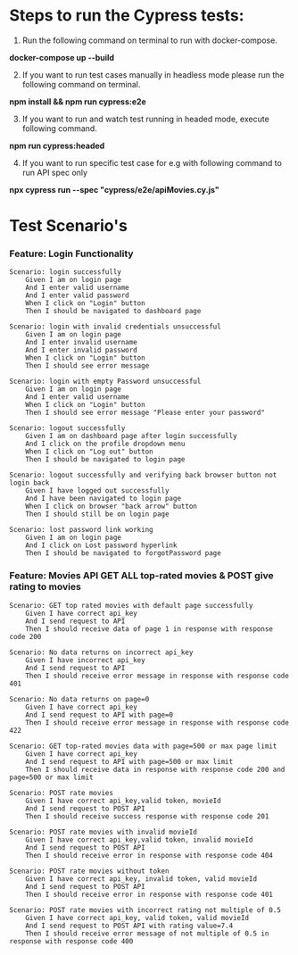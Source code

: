 # Steps to run the Cypress tests:

1) Run the following command on terminal to run with docker-compose.

**docker-compose up --build**

2) If you want to run test cases manually in headless mode please run the following command on terminal.

**npm install && npm run cypress:e2e**

3) If you want to run and watch test running in headed mode, execute following command.

**npm run cypress:headed**

4) If you want to run specific test case for e.g with following command to run API spec only

**npx cypress run --spec "cypress/e2e/apiMovies.cy.js"**

# Test Scenario's

### Feature: Login Functionality

    Scenario: login successfully
        Given I am on login page
        And I enter valid username
        And I enter valid password
        When I click on "Login" button
        Then I should be navigated to dashboard page

    Scenario: login with invalid credentials unsuccessful
        Given I am on login page
        And I enter invalid username
        And I enter invalid password
        When I click on "Login" button
        Then I should see error message

    Scenario: login with empty Password unsuccessful
        Given I am on login page
        And I enter valid username
        When I click on "Login" button
        Then I should see error message "Please enter your password"   

    Scenario: logout successfully
        Given I am on dashboard page after login successfully
        And I click on the profile dropdown menu
        When I click on "Log out" button
        Then I should be navigated to login page

    Scenario: logout successfully and verifying back browser button not login back
        Given I have logged out successfully
        And I have been navigated to login page
        When I click on browser "back arrow" button
        Then I should still be on login page
    
    Scenario: lost password link working
        Given I am on login page
        And I click on Lost password hyperlink
        Then I should be navigated to forgotPassword page


### Feature: Movies API GET ALL top-rated movies & POST give rating to movies

    Scenario: GET top rated movies with default page successfully
        Given I have correct api_key
        And I send request to API
        Then I should receive data of page 1 in response with response code 200

    Scenario: No data returns on incorrect api_key
        Given I have incorrect api_key
        And I send request to API
        Then I should receive error message in response with response code 401

    Scenario: No data returns on page=0
        Given I have correct api_key
        And I send request to API with page=0
        Then I should receive error message in response with response code 422

    Scenario: GET top-rated movies data with page=500 or max page limit
        Given I have correct api_key
        And I send request to API with page=500 or max limit
        Then I should receive data in response with response code 200 and page=500 or max limit

    Scenario: POST rate movies
        Given I have correct api_key,valid token, movieId
        And I send request to POST API
        Then I should receive success response with response code 201

    Scenario: POST rate movies with invalid movieId
        Given I have correct api_key,valid token, invalid movieId
        And I send request to POST API
        Then I should receive error in response with response code 404

    Scenario: POST rate movies without token
        Given I have correct api_key, invalid token, valid movieId
        And I send request to POST API
        Then I should receive error in response with response code 401
    
    Scenario: POST rate movies with incorrect rating not multiple of 0.5
        Given I have correct api_key, valid token, valid movieId
        And I send request to POST API with rating value=7.4
        Then I should receive error message of not multiple of 0.5 in response with response code 400
        